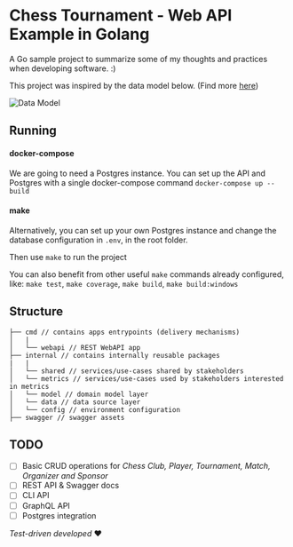 # Chess Tournament - Web API Example in Golang

A Go sample project to summarize some of my thoughts and practices when developing software. :)

This project was inspired by the data model below. (Find more [here](http://www.databaseanswers.org/data_models/chess_tournaments/index.htm))

![Data Model](http://www.databaseanswers.org/data_models/chess_tournaments/images/data_model.gif)


## Running
#### docker-compose
We are going to need a Postgres instance. You can set up the API and Postgres with a single docker-compose command
`docker-compose up --build`

#### make
Alternatively, you can set up your own Postgres instance and change the database configuration in `.env`, in the root folder.

Then use `make` to run the project

You can also benefit from other useful `make` commands already configured, like:
`make test`, `make coverage`, `make build`, `make build:windows`

## Structure
```
├── cmd // contains apps entrypoints (delivery mechanisms)
│   | 
│   └── webapi // REST WebAPI app 
├── internal // contains internally reusable packages
|   |
│   └── shared // services/use-cases shared by stakeholders
│   └── metrics // services/use-cases used by stakeholders interested in metrics
│   └── model // domain model layer
│   └── data // data source layer
│   └── config // environment configuration
├── swagger // swagger assets 
```

## TODO
- [ ] Basic CRUD operations for *Chess Club, Player, Tournament, Match, Organizer and  Sponsor*
- [ ] REST API & Swagger docs
- [ ] CLI API
- [ ] GraphQL API
- [ ] Postgres integration

*Test-driven developed* :hearts:
